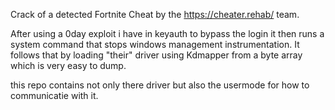 Crack of a detected Fortnite Cheat by the https://cheater.rehab/ team.


After using a 0day exploit i have in keyauth to bypass the login it then runs a system command that stops windows management instrumentation. It follows that by loading "their" driver using Kdmapper from a byte array which is very easy to dump.


this repo contains not only there driver but also the usermode for how to communicatie with it.

